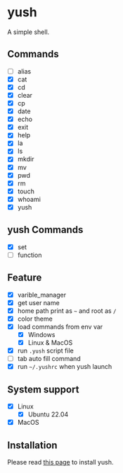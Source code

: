 # yush

A simple shell.  

## Commands

- [ ] alias
- [x] cat
- [x] cd
- [x] clear
- [x] cp
- [x] date
- [x] echo
- [x] exit
- [x] help
- [x] la
- [x] ls
- [x] mkdir
- [x] mv
- [x] pwd
- [x] rm
- [x] touch
- [x] whoami
- [x] yush

## yush Commands

- [x] set
- [ ] function

## Feature

- [x] varible_manager
- [x] get user name
- [x] home path print as `~` and root as `/`
- [x] color theme
- [x] load commands from env var
    - [x] Windows
    - [x] Linux & MacOS
- [x] run `.yush` script file
- [ ] tab auto fill command
- [x] run `~/.yushrc` when yush launch

## System support

- [x] Linux
    - [x] Ubuntu 22.04
- [x] MacOS

## Installation

Please read [this page](./docs/tutorial.md) to install yush.